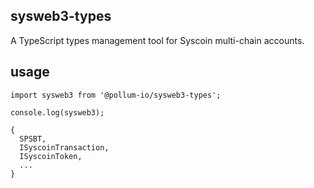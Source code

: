 ## sysweb3-types

A TypeScript types management tool for Syscoin multi-chain accounts.

## usage

```
import sysweb3 from '@pollum-io/sysweb3-types';

console.log(sysweb3);

{
  SPSBT,
  ISyscoinTransaction,
  ISyscoinToken,
  ...
}
```